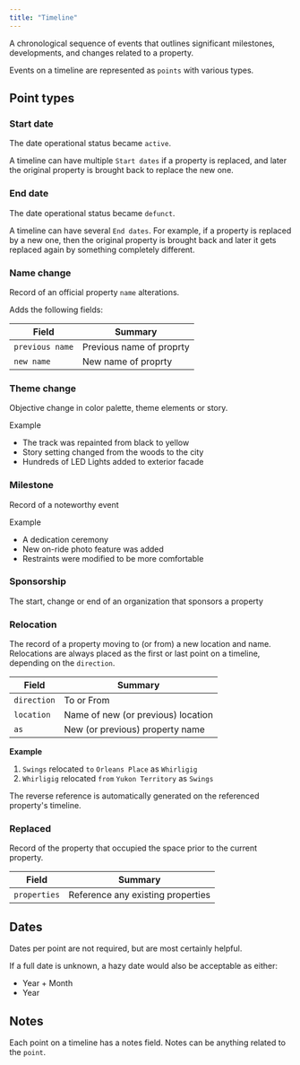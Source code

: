 ```yaml
---
title: "Timeline"
---
```


A chronological sequence of events that outlines significant milestones, developments, and changes related to a property. 

Events on a timeline are represented as `points` with various types.

## Point types

### Start date
The date operational status became `active`.

A timeline can have multiple `Start dates` if a property is replaced, and later the original property is brought back to replace the new one.

### End date

The date operational status became `defunct`.

A timeline can have several `End dates`. For example, if a property is replaced by a new one, then the original property is brought back and later it gets replaced again by something completely different.

### Name change

Record of an official property `name` alterations.

Adds the following fields:

| Field            | Summary                     		   |
| ---------------  | ------------------------------------- |
| `previous name`  | Previous name of proprty       	   |
| `new name`  	   | New name of proprty   				   |


### Theme change

Objective change in color palette, theme elements or story.

Example
* The track was repainted from black to yellow
* Story setting changed from the woods to the city
* Hundreds of LED Lights added to exterior facade

### Milestone

Record of a noteworthy event

Example
* A dedication ceremony
* New on-ride photo feature was added
* Restraints were modified to be more comfortable

### Sponsorship

The start, change or end of an organization that sponsors a property

### Relocation

The record of a property moving to (or from) a new location and name. Relocations are always placed as the first or last point on a timeline, depending on the `direction`.

| Field         | Summary                     		    |
| ------------- | ------------------------------------- |
| `direction`   | To or From          			        |
| `location`  	| Name of new (or previous) location    |
| `as`  		| New (or previous) property name 	    |

**Example**

1. `Swings` relocated `to` `Orleans Place` as `Whirligig`
2. `Whirligig` relocated `from` `Yukon Territory` as `Swings`

The reverse reference is automatically generated on the referenced property's timeline.

### Replaced

Record of the property that occupied the space prior to the current property.

| Field         | Summary                     		    |
| ------------- | ------------------------------------- |
| `properties`   | Reference any existing properties    |



## Dates

Dates per point are not required, but are most certainly helpful. 

If a full date is unknown, a hazy date would also be acceptable as either:

* Year + Month
* Year

## Notes

Each point on a timeline has a notes field. Notes can be anything related to the `point`.